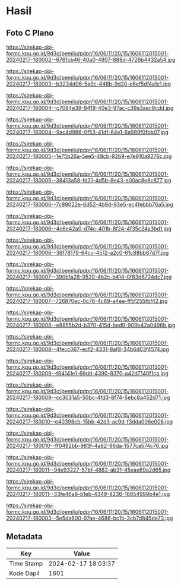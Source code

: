 # Hasil

## Foto C Plano

https://sirekap-obj-formc.kpu.go.id/9d3d/pemilu/pdpr/16/06/11/20/15/1606112015001-20240217-180002--6761cb46-40a0-4907-888d-4726b4432a54.jpg

https://sirekap-obj-formc.kpu.go.id/9d3d/pemilu/pdpr/16/06/11/20/15/1606112015001-20240217-180003--b3234d06-5a9c-448b-9d20-e6ef5df4a1c1.jpg

https://sirekap-obj-formc.kpu.go.id/9d3d/pemilu/pdpr/16/06/11/20/15/1606112015001-20240217-180004--c7084e39-9419-40e3-97ac-c39a3aec9cdd.jpg

https://sirekap-obj-formc.kpu.go.id/9d3d/pemilu/pdpr/16/06/11/20/15/1606112015001-20240217-180004--9ac4d986-0f53-41df-84e1-6a989f0fbb07.jpg

https://sirekap-obj-formc.kpu.go.id/9d3d/pemilu/pdpr/16/06/11/20/15/1606112015001-20240217-180005--1e75b26a-5ee5-48cb-92b9-e7e910a9276c.jpg

https://sirekap-obj-formc.kpu.go.id/9d3d/pemilu/pdpr/16/06/11/20/15/1606112015001-20240217-180005--38413a58-fd31-4d5b-8e43-e00ac8e8c877.jpg

https://sirekap-obj-formc.kpu.go.id/9d3d/pemilu/pdpr/16/06/11/20/15/1606112015001-20240217-180006--7c89022e-6d52-4b9d-93e5-ec4febbb76a5.jpg

https://sirekap-obj-formc.kpu.go.id/9d3d/pemilu/pdpr/16/06/11/20/15/1606112015001-20240217-180006--4c6e42a0-d74c-401b-8f24-4f35c24a3bd1.jpg

https://sirekap-obj-formc.kpu.go.id/9d3d/pemilu/pdpr/16/06/11/20/15/1606112015001-20240217-180006--38f78179-64cc-4512-a2c0-61c88bb87d7f.jpg

https://sirekap-obj-formc.kpu.go.id/9d3d/pemilu/pdpr/16/06/11/20/15/1606112015001-20240217-180007--390b1a28-9520-4b2c-b414-0f83d6724dc7.jpg

https://sirekap-obj-formc.kpu.go.id/9d3d/pemilu/pdpr/16/06/11/20/15/1606112015001-20240217-180007--726870ec-0c78-4c89-a4ee-ff5f255fbf42.jpg

https://sirekap-obj-formc.kpu.go.id/9d3d/pemilu/pdpr/16/06/11/20/15/1606112015001-20240217-180008--e8855b2d-b370-415d-bed9-909b42a0496b.jpg

https://sirekap-obj-formc.kpu.go.id/9d3d/pemilu/pdpr/16/06/11/20/15/1606112015001-20240217-180008--4fecc067-ecf2-4331-8af8-34b6d03f4574.jpg

https://sirekap-obj-formc.kpu.go.id/9d3d/pemilu/pdpr/16/06/11/20/15/1606112015001-20240217-180009--f84141e1-69dd-4390-8370-a42d7140f1ca.jpg

https://sirekap-obj-formc.kpu.go.id/9d3d/pemilu/pdpr/16/06/11/20/15/1606112015001-20240217-180009--cc3031a5-50bc-4fd3-8f74-5ebc8a452d71.jpg

https://sirekap-obj-formc.kpu.go.id/9d3d/pemilu/pdpr/16/06/11/20/15/1606112015001-20240217-180010--e40398cb-15bb-42d3-ac9d-f3dda006e006.jpg

https://sirekap-obj-formc.kpu.go.id/9d3d/pemilu/pdpr/16/06/11/20/15/1606112015001-20240217-180010--ff0492bb-983f-4a62-96da-1577ca574c76.jpg

https://sirekap-obj-formc.kpu.go.id/9d3d/pemilu/pdpr/16/06/11/20/15/1606112015001-20240217-180011--94e93227-57bf-4882-ab31-45eae69a2d65.jpg

https://sirekap-obj-formc.kpu.go.id/9d3d/pemilu/pdpr/16/06/11/20/15/1606112015001-20240217-180011--33fe46a9-b1eb-4349-8236-18854999b4e1.jpg

https://sirekap-obj-formc.kpu.go.id/9d3d/pemilu/pdpr/16/06/11/20/15/1606112015001-20240217-180003--5e5da600-97ae-4686-bc1b-3cb7d845de73.jpg


## Metadata

| Key        | Value               |
| ---------- | ------------------- |
| Time Stamp | 2024-02-17 18:03:37 |
| Kode Dapil | 1601                |



